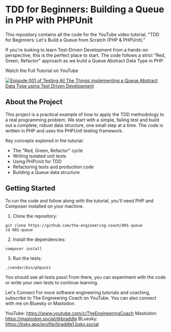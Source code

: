 # TDD for Beginners: Building a Queue in PHP with PHPUnit

This repository contains all the code for the YouTube video tutorial, "TDD for Beginners: Let's Build a Queue from Scratch (PHP & PHPUnit)."

If you're looking to learn Test-Driven Development from a hands-on perspective, this is the perfect place to start. The code follows a strict "Red, Green, Refactor" approach as we build a Queue Abstract Data Type in PHP.

Watch the Full Tutorial on YouTube

[![Episode 001 of Testing All The Things implementing a Queue Abstract Data Type using Test Driven Development](https://img.youtube.com/vi/YEL316oCUew/0.jpg)](https://www.youtube.com/watch?v=YEL316oCUew)

## About the Project
This project is a practical example of how to apply the TDD methodology to a real programming problem. We start with a simple, failing test and build out a complete, robust data structure, one small step at a time. The code is written in PHP and uses the PHPUnit testing framework.

Key concepts explored in the tutorial:

  - The "Red, Green, Refactor" cycle
  - Writing isolated unit tests
  - Using PHPUnit for TDD
  - Refactoring tests and production code
  - Building a Queue data structure

## Getting Started
To run the code and follow along with the tutorial, you'll need PHP and Composer installed on your machine.

1. Clone the repository:

```shell
git clone https://github.com/the-engineering-coach/001-queue
cd 001-queue
```

2. Install the dependencies:

```shell
composer install
```

3. Run the tests:

```shell
./vendor/bin/phpunit
```

You should see all tests pass! From there, you can experiment with the code or write your own tests to continue learning.

Let's Connect
For more software engineering tutorials and coaching, subscribe to The Engineering Coach on YouTube. You can also connect with me on Bluesky or Mastodon.

YouTube: https://www.youtube.com/c/TheEngineeringCoach
Mastodon: https://mastodon.social/@braddle
BLuesky: https://bsky.app/profile/braddle1.bsky.social
